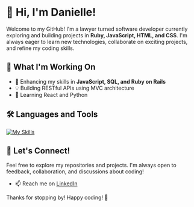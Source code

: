 # 👋 Hi, I'm Danielle!

Welcome to my GitHub! I'm a lawyer turned software developer currently exploring and building projects in **Ruby, JavaScript, HTML, and CSS**. I'm always eager to learn new technologies, collaborate on exciting projects, and refine my coding skills.

## 🌱 What I'm Working On
- 🚀 Enhancing my skills in **JavaScript, SQL, and Ruby on Rails**
- 💡 Building RESTful APIs using MVC architecture
- 📖 Learning React and Python

## 🛠️ Languages and Tools 
[![My Skills](https://skillicons.dev/icons?i=js,html,css,codepen,git,github,postgres,postman,rails,ruby)](https://skillicons.dev)

## 💬 Let's Connect!
Feel free to explore my repositories and projects. I'm always open to feedback, collaboration, and discussions about coding!  

- 📫 Reach me on [LinkedIn](www.linkedin.com/in/danielle-cardona-se)  

Thanks for stopping by! Happy coding! 🚀

